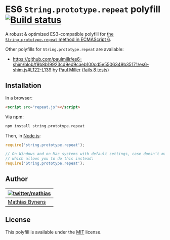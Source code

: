 # ES6 `String.prototype.repeat` polyfill [![Build status](https://travis-ci.org/mathiasbynens/String.prototype.repeat.png?branch=master)](https://travis-ci.org/mathiasbynens/String.prototype.repeat)

A robust & optimized ES3-compatible polyfill for [the `String.prototype.repeat` method in ECMAScript 6](http://people.mozilla.org/~jorendorff/es6-draft.html#sec-string.prototype.repeat).

Other polyfills for `String.prototype.repeat` are available:

* <https://github.com/paulmillr/es6-shim/blob/f9b8b19923cd9ed9caeb100cd5e5506349b35171/es6-shim.js#L122-L139> by [Paul Miller](http://paulmillr.com/) ([fails 8 tests](https://github.com/paulmillr/es6-shim/issues/164))

## Installation

In a browser:

```html
<script src="repeat.js"></script>
```

Via [npm](http://npmjs.org/):

```bash
npm install string.prototype.repeat
```

Then, in [Node.js](http://nodejs.org/):

```js
require('string.prototype.repeat');

// On Windows and on Mac systems with default settings, case doesn’t matter,
// which allows you to do this instead:
require('String.prototype.repeat');
```

## Author

| [![twitter/mathias](http://gravatar.com/avatar/24e08a9ea84deb17ae121074d0f17125?s=70)](http://twitter.com/mathias "Follow @mathias on Twitter") |
|---|
| [Mathias Bynens](http://mathiasbynens.be/) |

## License

This polyfill is available under the [MIT](http://mths.be/mit) license.
